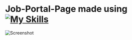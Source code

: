 # Job-Portal-Page made using [![My Skills](https://skillicons.dev/icons?i=html,css)](https://skillicons.dev)
 
![Screenshot](https://github.com/Kingsman119/Job-Portal-Page/assets/154053800/684e92a4-ee5f-4304-b7ba-75a9fc9c44cc)
